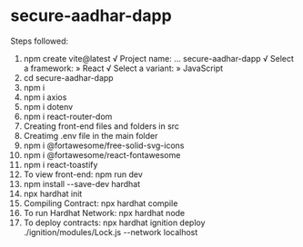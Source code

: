 # secure-aadhar-dapp
Steps followed:
1.	npm create vite@latest
√ Project name: ... secure-aadhar-dapp
√ Select a framework: » React
√ Select a variant: » JavaScript
2.	cd secure-aadhar-dapp
3.	npm i
4.	npm i axios
5.	npm i dotenv
6.	npm i react-router-dom
7.	Creating front-end files and folders in src
8.	Creatimg .env file in the main folder
9.	npm i @fortawesome/free-solid-svg-icons
10.	npm i @fortawesome/react-fontawesome
11.	npm i react-toastify
12.	To view front-end: npm run dev
13.	npm install --save-dev hardhat
14.	npx hardhat init
15.	Compiling Contract: npx hardhat compile
16.	To run Hardhat Network: npx hardhat node
17.	To deploy contracts: npx hardhat ignition deploy ./ignition/modules/Lock.js --network localhost

